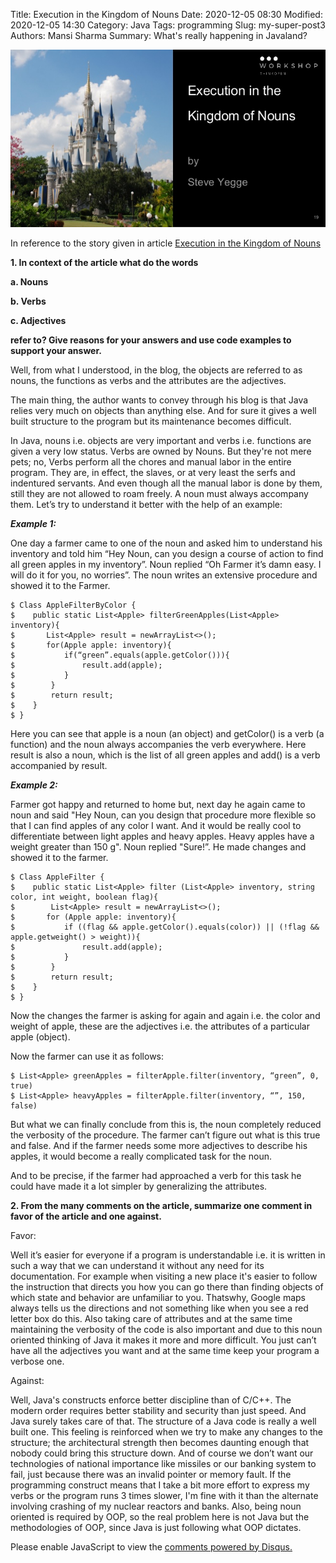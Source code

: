 Title: Execution in the Kingdom of Nouns
Date: 2020-12-05 08:30
Modified: 2020-12-05 14:30
Category: Java
Tags: programming
Slug: my-super-post3
Authors: Mansi Sharma
Summary: What's really happening in Javaland?

<div style="text-align:center"><img src="../images/noun.jpg"></div>

In reference to the story given in article <a href="http://steve-yegge.blogspot.com/2006/03/execution-in-kingdom-of-nouns.html">Execution in the Kingdom of Nouns</a>

__1. In context of the article what do the words__

__a. Nouns__

__b. Verbs__

__c. Adjectives__ 

__refer to? Give reasons for your answers and use code examples to support your answer.__

Well, from what I understood, in the blog, the objects are referred to as nouns, the functions as verbs and the attributes are the adjectives.

The main thing, the author wants to convey through his blog is that Java relies very much on objects than anything else. And for sure it gives a well built structure to the program but its maintenance becomes difficult.

In Java, nouns i.e. objects are very important and verbs i.e. functions are given a very low status. Verbs are owned by Nouns. But they're not mere pets; no, Verbs perform all the chores and manual labor in the entire program. They are, in effect, the slaves, or at very least the serfs and indentured servants. And even though all the manual labor is done by them, still they are not allowed to roam freely. A noun must always accompany them. Let’s try to understand it better with the help of an example:

*__Example 1:__*

One day a farmer came to one of the noun and asked him to understand his inventory and told him “Hey Noun, can you design a course of action to find all green apples in my inventory”. Noun replied “Oh Farmer it’s damn easy. I will do it for you, no worries”. The noun writes an extensive procedure and showed it to the Farmer.

    $ Class AppleFilterByColor {
	$    public static List<Apple> filterGreenApples(List<Apple> inventory){
	$	    List<Apple> result = newArrayList<>();
	$	    for(Apple apple: inventory){
	$		    if(“green”.equals(apple.getColor())){
	$			    result.add(apple);
	$		    }
    $        }      
    $        return result;
	$    }
    $ }


Here you can see that apple is a noun (an object) and getColor() is a verb (a function) and the noun always accompanies the verb everywhere. Here result is also a noun, which is the list of all green apples and add() is a verb accompanied by result.

*__Example 2:__*

Farmer got happy and returned to home but, next day he again came to noun and said "Hey Noun, can you design that procedure more flexible so that I can find apples of any color I want. And it would be really cool to differentiate between light apples and heavy apples. Heavy apples have a weight greater than 150 g". Noun replied "Sure!”. He made changes and showed it to the farmer.

    $ Class AppleFilter {
	$    public static List<Apple> filter (List<Apple> inventory, string color, int weight, boolean flag){
    $        List<Apple> result = newArrayList<>();
	$	    for (Apple apple: inventory){
	$		    if ((flag && apple.getColor().equals(color)) || (!flag && apple.getweight() > weight)){
	$			    result.add(apple);
	$		    }
    $        }
    $        return result;
	$    }
    $ }

Now the changes the farmer is asking for again and again i.e. the color and weight of apple, these are the adjectives i.e. the attributes of a particular apple (object).

Now the farmer can use it as follows:

    $ List<Apple> greenApples = filterApple.filter(inventory, “green”, 0, true)
    $ List<Apple> heavyApples = filterApple.filter(inventory, “”, 150, false)

But what we can finally conclude from this is, the noun completely reduced the verbosity of the procedure. The farmer can’t figure out what is this true and false. And if the farmer needs some more adjectives to describe his apples, it would become a really complicated task for the noun.

And to be precise, if the farmer had approached a verb for this task he could have made it a lot simpler by generalizing the attributes.


__2. From the many comments on the article, summarize one comment in favor of the article and one against.__

Favor:

Well it’s easier for everyone if a program is understandable i.e. it is written in such a way that we can understand it without any need for its documentation. For example when visiting a new place it's easier to follow the instruction that directs you how you can go there than finding objects of which state and behavior are unfamiliar to you. Thatswhy, Google maps always tells us the directions and not something like when you see a red letter box do this.
Also taking care of attributes and at the same time maintaining the verbosity of the code is also important and due to this noun oriented thinking of Java it makes it more and more difficult. You just can’t have all the adjectives you want and at the same time keep your program a verbose one.

Against:

Well, Java's constructs enforce better discipline than of C/C++. The modern order requires better stability and security than just speed. And Java surely takes care of that. The structure of a Java code is really a well built one.  This feeling is reinforced when we try to make any changes to the structure; the architectural strength then becomes daunting enough that nobody could bring this structure down. And of course we don’t want our technologies of national importance like missiles or our banking system to fail, just because there was an invalid pointer or memory fault. 
If the programming construct means that I take a bit more effort to express my verbs or the program runs 3 times slower, I'm fine with it than the alternate involving crashing of my nuclear reactors and banks.
Also, being noun oriented is required by OOP, so the real problem here is not Java but the methodologies of OOP, since Java is just following what OOP dictates.

<div id="disqus_thread"></div>
<script>

/**
*  RECOMMENDED CONFIGURATION VARIABLES: EDIT AND UNCOMMENT THE SECTION BELOW TO INSERT DYNAMIC VALUES FROM YOUR PLATFORM OR CMS.
*  LEARN WHY DEFINING THESE VARIABLES IS IMPORTANT: https://disqus.com/admin/universalcode/#configuration-variables*/
/*
var disqus_config = function () {
this.page.url = PAGE_URL;  // Replace PAGE_URL with your page's canonical URL variable
this.page.identifier = PAGE_IDENTIFIER; // Replace PAGE_IDENTIFIER with your page's unique identifier variable
};
*/
(function() { // DON'T EDIT BELOW THIS LINE
var d = document, s = d.createElement('script');
s.src = 'https://coderita.disqus.com/embed.js';
s.setAttribute('data-timestamp', +new Date());
(d.head || d.body).appendChild(s);
})();
</script>
<noscript>Please enable JavaScript to view the <a href="https://disqus.com/?ref_noscript">comments powered by Disqus.</a></noscript>
                            
